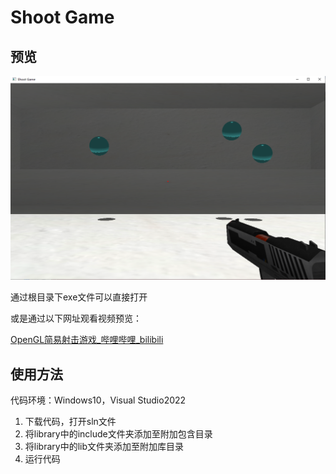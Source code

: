 # Shoot Game

## 预览

![capture](capture.png)

通过根目录下exe文件可以直接打开

或是通过以下网址观看视频预览：

[OpenGL简易射击游戏_哔哩哔哩_bilibili](https://www.bilibili.com/video/BV1ca411Q7rF?vd_source=00267fad6fd11d2bde4476aea0c8689d)

## 使用方法

代码环境：Windows10，Visual Studio2022

1. 下载代码，打开sln文件
2. 将library中的include文件夹添加至附加包含目录
3. 将library中的lib文件夹添加至附加库目录
4. 运行代码
